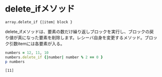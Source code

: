 # delete_ifメソッド
``array.delete_if {|item| block }
``

delete_ifメソッドは、要素の数だけ繰り返しブロックを実行し、ブロックの戻り値が真になった要素を削除します。レシーバ自身を変更するメソッド。ブロック引数itemには各要素が入る。


```ruby
numbers = 12, 11, 10
numbers.delete_if {|number| number % 2 == 0 }
p numbers
```
`[11]`
